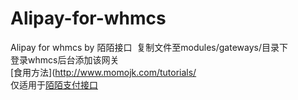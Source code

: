 # Alipay-for-whmcs
Alipay for whmcs by 陌陌接口  
复制文件至modules/gateways/目录下  
登录whmcs后台添加该网关  
[食用方法](http://www.momojk.com/tutorials/  
仅适用于[陌陌支付接口](http://www.momojk.com) 
